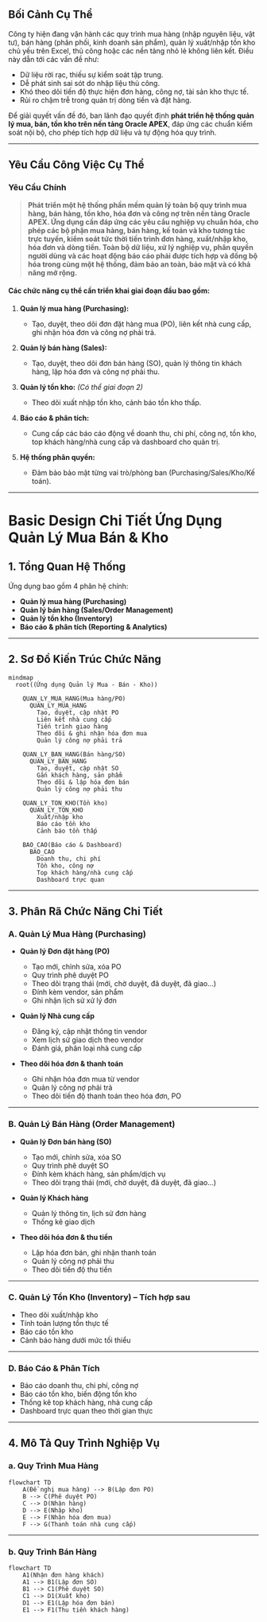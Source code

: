 ## Bối Cảnh Cụ Thể

Công ty hiện đang vận hành các quy trình mua hàng (nhập nguyên liệu, vật tư), bán hàng (phân phối, kinh doanh sản phẩm), quản lý xuất/nhập tồn kho chủ yếu trên Excel, thủ công hoặc các nền tảng nhỏ lẻ không liên kết. Điều này dẫn tới các vấn đề như:
- Dữ liệu rời rạc, thiếu sự kiểm soát tập trung.
- Dễ phát sinh sai sót do nhập liệu thủ công.
- Khó theo dõi tiến độ thực hiện đơn hàng, công nợ, tài sản kho thực tế.
- Rủi ro chậm trễ trong quản trị dòng tiền và đặt hàng.

Để giải quyết vấn đề đó, ban lãnh đạo quyết định **phát triển hệ thống quản lý mua, bán, tồn kho trên nền tảng Oracle APEX**, đáp ứng các chuẩn kiểm soát nội bộ, cho phép tích hợp dữ liệu và tự động hóa quy trình.

---

## Yêu Cầu Công Việc Cụ Thể

### **Yêu Cầu Chính**

> **Phát triển một hệ thống phần mềm quản lý toàn bộ quy trình mua hàng, bán hàng, tồn kho, hóa đơn và công nợ trên nền tảng Oracle APEX. Ứng dụng cần đáp ứng các yêu cầu nghiệp vụ chuẩn hóa, cho phép các bộ phận mua hàng, bán hàng, kế toán và kho tương tác trực tuyến, kiểm soát tức thời tiến trình đơn hàng, xuất/nhập kho, hóa đơn và dòng tiền. Toàn bộ dữ liệu, xử lý nghiệp vụ, phân quyền người dùng và các hoạt động báo cáo phải được tích hợp và đồng bộ hóa trong cùng một hệ thống, đảm bảo an toàn, bảo mật và có khả năng mở rộng.**

#### **Các chức năng cụ thể cần triển khai giai đoạn đầu bao gồm:**

1. **Quản lý mua hàng (Purchasing):**
   - Tạo, duyệt, theo dõi đơn đặt hàng mua (PO), liên kết nhà cung cấp, ghi nhận hóa đơn và công nợ phải trả.

2. **Quản lý bán hàng (Sales):**
   - Tạo, duyệt, theo dõi đơn bán hàng (SO), quản lý thông tin khách hàng, lập hóa đơn và công nợ phải thu.

3. **Quản lý tồn kho:** *(Có thể giai đoạn 2)*
   - Theo dõi xuất nhập tồn kho, cảnh báo tồn kho thấp.

4. **Báo cáo & phân tích:**
   - Cung cấp các báo cáo động về doanh thu, chi phí, công nợ, tồn kho, top khách hàng/nhà cung cấp và dashboard cho quản trị.

5. **Hệ thống phân quyền:**
   - Đảm bảo bảo mật từng vai trò/phòng ban (Purchasing/Sales/Kho/Kế toán).

--- 

# Basic Design Chi Tiết Ứng Dụng Quản Lý Mua Bán & Kho

## 1. Tổng Quan Hệ Thống

Ứng dụng bao gồm 4 phân hệ chính:

- **Quản lý mua hàng (Purchasing)**
- **Quản lý bán hàng (Sales/Order Management)**
- **Quản lý tồn kho (Inventory)**
- **Báo cáo & phân tích (Reporting & Analytics)**

---

## 2. Sơ Đồ Kiến Trúc Chức Năng

```mermaid
mindmap
  root((Ứng dụng Quản lý Mua - Bán - Kho))

    QUAN_LY_MUA_HANG(Mua hàng/PO)
      QUAN_LY_MUA_HANG
        Tạo, duyệt, cập nhật PO
        Liên kết nhà cung cấp
        Tiến trình giao hàng
        Theo dõi & ghi nhận hóa đơn mua
        Quản lý công nợ phải trả
      
    QUAN_LY_BAN_HANG(Bán hàng/SO)
      QUAN_LY_BAN_HANG
        Tạo, duyệt, cập nhật SO
        Gắn khách hàng, sản phẩm
        Theo dõi & lập hóa đơn bán
        Quản lý công nợ phải thu
      
    QUAN_LY_TON_KHO(Tồn kho)
      QUAN_LY_TON_KHO
        Xuất/nhập kho
        Báo cáo tồn kho
        Cảnh báo tồn thấp

    BAO_CAO(Báo cáo & Dashboard)
      BAO_CAO
        Doanh thu, chi phí
        Tồn kho, công nợ
        Top khách hàng/nhà cung cấp
        Dashboard trực quan
```

---

## 3. Phân Rã Chức Năng Chi Tiết

### A. Quản Lý Mua Hàng (Purchasing)

- **Quản lý Đơn đặt hàng (PO)**
  - Tạo mới, chỉnh sửa, xóa PO
  - Quy trình phê duyệt PO
  - Theo dõi trạng thái (mới, chờ duyệt, đã duyệt, đã giao…)
  - Đính kèm vendor, sản phẩm
  - Ghi nhận lịch sử xử lý đơn

- **Quản lý Nhà cung cấp**
  - Đăng ký, cập nhật thông tin vendor
  - Xem lịch sử giao dịch theo vendor
  - Đánh giá, phân loại nhà cung cấp

- **Theo dõi hóa đơn & thanh toán**
  - Ghi nhận hóa đơn mua từ vendor
  - Quản lý công nợ phải trả
  - Theo dõi tiến độ thanh toán theo hóa đơn, PO

---

### B. Quản Lý Bán Hàng (Order Management)

- **Quản lý Đơn bán hàng (SO)**
  - Tạo mới, chỉnh sửa, xóa SO
  - Quy trình phê duyệt SO
  - Đính kèm khách hàng, sản phẩm/dịch vụ
  - Theo dõi trạng thái (mới, chờ duyệt, đã duyệt, đã giao…)

- **Quản lý Khách hàng**
  - Quản lý thông tin, lịch sử đơn hàng
  - Thống kê giao dịch

- **Theo dõi hóa đơn & thu tiền**
  - Lập hóa đơn bán, ghi nhận thanh toán
  - Quản lý công nợ phải thu
  - Theo dõi tiến độ thu tiền

---

### C. Quản Lý Tồn Kho (Inventory) – **Tích hợp sau**

- Theo dõi xuất/nhập kho
- Tính toán lượng tồn thực tế
- Báo cáo tồn kho
- Cảnh báo hàng dưới mức tối thiểu

---

### D. Báo Cáo & Phân Tích

- Báo cáo doanh thu, chi phí, công nợ
- Báo cáo tồn kho, biến động tồn kho
- Thống kê top khách hàng, nhà cung cấp
- Dashboard trực quan theo thời gian thực

---

## 4. Mô Tả Quy Trình Nghiệp Vụ

### a. Quy Trình Mua Hàng

```mermaid
flowchart TD
    A(Đề nghị mua hàng) --> B(Lập đơn PO)
    B --> C(Phê duyệt PO)
    C --> D(Nhận hàng)
    D --> E(Nhập kho)
    E --> F(Nhận hóa đơn mua)
    F --> G(Thanh toán nhà cung cấp)
```

---

### b. Quy Trình Bán Hàng

```mermaid
flowchart TD
    A1(Nhận đơn hàng khách)
    A1 --> B1(Lập đơn SO)
    B1 --> C1(Phê duyệt SO)
    C1 --> D1(Xuất kho)
    D1 --> E1(Lập hóa đơn bán)
    E1 --> F1(Thu tiền khách hàng)
```
